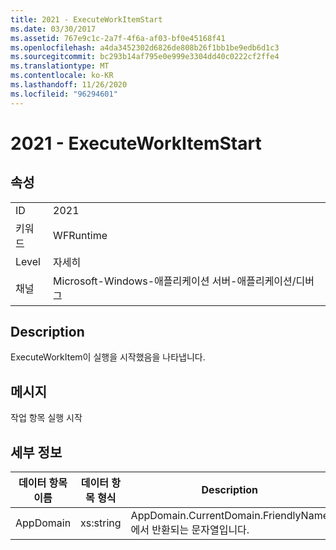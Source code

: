```yaml
---
title: 2021 - ExecuteWorkItemStart
ms.date: 03/30/2017
ms.assetid: 767e9c1c-2a7f-4f6a-af03-bf0e45168f41
ms.openlocfilehash: a4da3452302d6826de808b26f1bb1be9edb6d1c3
ms.sourcegitcommit: bc293b14af795e0e999e3304dd40c0222cf2ffe4
ms.translationtype: MT
ms.contentlocale: ko-KR
ms.lasthandoff: 11/26/2020
ms.locfileid: "96294601"
---
```

# <a name="2021---executeworkitemstart"></a>2021 - ExecuteWorkItemStart

## <a name="properties"></a>속성  
  
|||  
|-|-|  
|ID|2021|  
|키워드|WFRuntime|  
|Level|자세히|  
|채널|Microsoft-Windows-애플리케이션 서버-애플리케이션/디버그|  
  
## <a name="description"></a>Description  

 ExecuteWorkItem이 실행을 시작했음을 나타냅니다.  
  
## <a name="message"></a>메시지  

 작업 항목 실행 시작  
  
## <a name="details"></a>세부 정보  
  
|데이터 항목 이름|데이터 항목 형식|Description|  
|--------------------|--------------------|-----------------|  
|AppDomain|xs:string|AppDomain.CurrentDomain.FriendlyName에서 반환되는 문자열입니다.|
